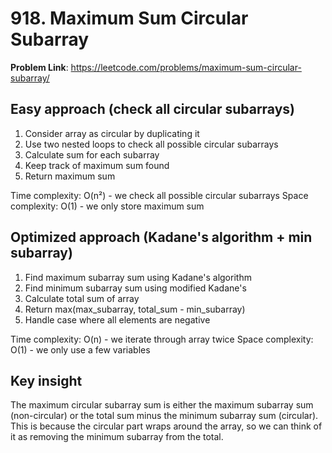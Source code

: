 # 918. Maximum Sum Circular Subarray

**Problem Link**: https://leetcode.com/problems/maximum-sum-circular-subarray/

## Easy approach (check all circular subarrays)
1. Consider array as circular by duplicating it
2. Use two nested loops to check all possible circular subarrays
3. Calculate sum for each subarray
4. Keep track of maximum sum found
5. Return maximum sum

Time complexity: O(n²) - we check all possible circular subarrays
Space complexity: O(1) - we only store maximum sum


## Optimized approach (Kadane's algorithm + min subarray)
1. Find maximum subarray sum using Kadane's algorithm
2. Find minimum subarray sum using modified Kadane's
3. Calculate total sum of array
4. Return max(max_subarray, total_sum - min_subarray)
5. Handle case where all elements are negative

Time complexity: O(n) - we iterate through array twice
Space complexity: O(1) - we only use a few variables


## Key insight
The maximum circular subarray sum is either the maximum subarray sum (non-circular) or the total sum minus the minimum subarray sum (circular). This is because the circular part wraps around the array, so we can think of it as removing the minimum subarray from the total. 